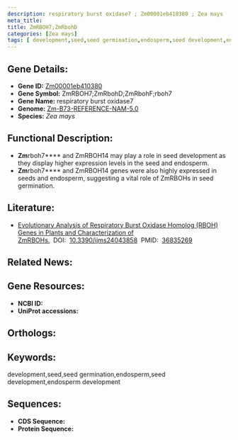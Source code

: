```yaml
---
description: respiratory burst oxidase7 ; Zm00001eb410380 ; Zea mays
meta_title:
title: ZmRBOH7;ZmRbohD
categories: [Zea mays]
tags: [ development,seed,seed germination,endosperm,seed development,endosperm development ]
---
```


## Gene Details:
- **Gene ID:**	[Zm00001eb410380]()
- **Gene Symbol:** ZmRBOH7;ZmRbohD;ZmRbohF;rboh7
- **Gene Name:** respiratory burst oxidase7
- **Genome:** [Zm-B73-REFERENCE-NAM-5.0]()
- **Species:** *Zea mays*

## Functional Description:
   - **Zm**rboh7**** and ZmRBOH14 may play a role in seed development as they display higher expression levels in the seed and endosperm.
   - **Zm**rboh7**** and ZmRBOH14 genes were also highly expressed in seeds and endosperm, suggesting a vital role of ZmRBOHs in seed germination.

## Literature:
   - [Evolutionary Analysis of Respiratory Burst Oxidase Homolog (RBOH) Genes in Plants and Characterization of ZmRBOHs.]( https://www.ncbi.nlm.nih.gov/pmc/articles/PMC9965149/)&nbsp;&nbsp;DOI:&nbsp;&nbsp;[10.3390/ijms24043858](https://www.ncbi.nlm.nih.gov/pmc/articles/PMC9965149/)&nbsp;&nbsp;PMID:&nbsp;&nbsp;[36835269](https://pubmed.ncbi.nlm.nih.gov/36835269/)

## Related News:

## Gene Resources:
- **NCBI ID:** [](https://www.ncbi.nlm.nih.gov/gene/?term=)
- **UniProt accessions:** [](https://www.uniprot.org/uniprotkb//entry)

## Orthologs:

## Keywords:
development,seed,seed germination,endosperm,seed development,endosperm development

## Sequences:
- **CDS Sequence:**
- **Protein Sequence:**
